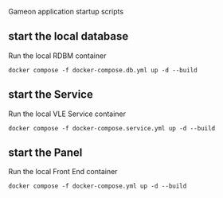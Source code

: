 Gameon application startup scripts

## start the local database 
Run the local RDBM container
```
docker compose -f docker-compose.db.yml up -d --build
```

## start the Service 
Run the local VLE Service container
```
docker compose -f docker-compose.service.yml up -d --build
```

## start the Panel 
Run the local Front End container
```
docker compose -f docker-compose.yml up -d --build
```